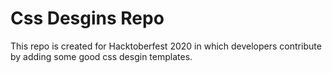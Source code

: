 <h1> Css Desgins Repo</h1>
This repo is created for Hacktoberfest 2020 in which developers contribute by adding some good css desgin templates.  
